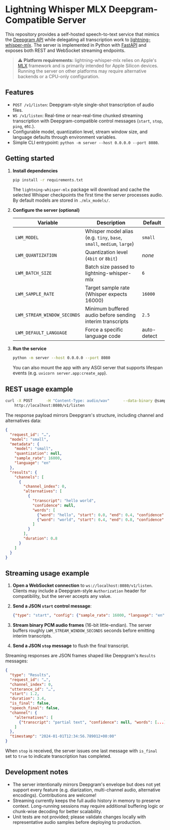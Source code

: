 # Lightning Whisper MLX Deepgram-Compatible Server

This repository provides a self-hosted speech-to-text service that mimics the
[Deepgram API](https://developers.deepgram.com/reference/) while delegating all
transcription work to [lightning-whisper-mlx](https://github.com/lightning-ai/lightning-whisper-mlx).
The server is implemented in Python with [FastAPI](https://fastapi.tiangolo.com/)
and exposes both REST and WebSocket streaming endpoints.

> ⚠️ **Platform requirements:** lightning-whisper-mlx relies on Apple's
> [MLX](https://ml-explore.github.io/mlx/build/html/index.html) framework and is
> primarily intended for Apple Silicon devices. Running the server on other
> platforms may require alternative backends or a CPU-only configuration.

## Features

- `POST /v1/listen`: Deepgram-style single-shot transcription of audio files.
- `WS /v1/listen`: Real-time or near-real-time chunked streaming transcription with
  Deepgram-compatible control messages (`start`, `stop`, `ping`, etc.).
- Configurable model, quantization level, stream window size, and language
  defaults through environment variables.
- Simple CLI entrypoint: `python -m server --host 0.0.0.0 --port 8080`.

## Getting started

1. **Install dependencies**

   ```bash
   pip install -r requirements.txt
   ```

   The `lightning-whisper-mlx` package will download and cache the selected
   Whisper checkpoints the first time the server processes audio. By default
   models are stored in `./mlx_models/`.

2. **Configure the server (optional)**

   | Variable | Description | Default |
   | --- | --- | --- |
   | `LWM_MODEL` | Whisper model alias (e.g. `tiny`, `base`, `small`, `medium`, `large`) | `small` |
   | `LWM_QUANTIZATION` | Quantization level (`4bit` or `8bit`) | _none_ |
   | `LWM_BATCH_SIZE` | Batch size passed to lightning-whisper-mlx | `6` |
   | `LWM_SAMPLE_RATE` | Target sample rate (Whisper expects 16000) | `16000` |
   | `LWM_STREAM_WINDOW_SECONDS` | Minimum buffered audio before sending interim transcripts | `2.5` |
   | `LWM_DEFAULT_LANGUAGE` | Force a specific language code | auto-detect |

3. **Run the service**

   ```bash
   python -m server --host 0.0.0.0 --port 8080
   ```

   You can also mount the app with any ASGI server that supports lifespan events
   (e.g. `uvicorn server.app:create_app`).

## REST usage example

```bash
curl -X POST      -H "Content-Type: audio/wav"      --data-binary @sample.wav \
    http://localhost:8080/v1/listen
```

The response payload mirrors Deepgram's structure, including channel and
alternatives data:

```json
{
  "request_id": "…",
  "model": "small",
  "metadata": {
    "model": "small",
    "quantization": null,
    "sample_rate": 16000,
    "language": "en"
  },
  "results": {
    "channels": [
      {
        "channel_index": 0,
        "alternatives": [
          {
            "transcript": "hello world",
            "confidence": null,
            "words": [
              {"word": "hello", "start": 0.0, "end": 0.4, "confidence": 0.92},
              {"word": "world", "start": 0.4, "end": 0.8, "confidence": 0.90}
            ]
          }
        ],
        "duration": 0.8
      }
    ]
  }
}
```

## Streaming usage example

1. **Open a WebSocket connection** to `ws://localhost:8080/v1/listen`. Clients
   may include a Deepgram-style `Authorization` header for compatibility, but
   the server accepts any value.
2. **Send a JSON `start` control message**:

   ```json
   {"type": "start", "config": {"sample_rate": 16000, "language": "en"}}
   ```

3. **Stream binary PCM audio frames** (16-bit little-endian). The server buffers
   roughly `LWM_STREAM_WINDOW_SECONDS` seconds before emitting interim
   transcripts.
4. **Send a JSON `stop` message** to flush the final transcript.

Streaming responses are JSON frames shaped like Deepgram's `Results` messages:

```json
{
  "type": "Results",
  "request_id": "…",
  "channel_index": 0,
  "utterance_id": "…",
  "start": 1.2,
  "duration": 3.4,
  "is_final": false,
  "speech_final": false,
  "channel": {
    "alternatives": [
      {"transcript": "partial text", "confidence": null, "words": [...]}
    ]
  },
  "timestamp": "2024-01-01T12:34:56.789012+00:00"
}
```

When `stop` is received, the server issues one last message with `is_final` set
to `true` to indicate transcription has completed.

## Development notes

- The server intentionally mirrors Deepgram's envelope but does not yet support
  every feature (e.g. diarization, multi-channel audio, alternative encodings).
  Contributions are welcome!
- Streaming currently keeps the full audio history in memory to preserve
  context. Long-running sessions may require additional buffering logic or
  chunk-wise decoding for better scalability.
- Unit tests are not provided; please validate changes locally with representative
  audio samples before deploying to production.
